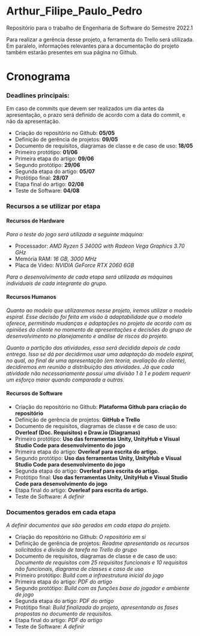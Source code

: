 # Arthur_Filipe_Paulo_Pedro

Repositório para o trabalho de Engenharia de Software do Semestre 2022.1


Para realizar a gerência desse projeto, a ferramenta do Trello será utilizada. Em paralelo, informações relevantes para a documentação do projeto também estarão presentes em sua página no Github.
# Cronograma

### Deadlines principais:
Em caso de commits que devem ser realizados um dia antes da apresentação, o prazo será definido de acordo com a data do commit, e não da apresentação.

* Criação do repositório no Github: **05/05**
* Definição de gerência de projetos: **09/05**
* Documento de requisitos, diagramas de classe e de caso de uso: **18/05**
* Primeiro protótipo: **01/06**
* Primeira etapa do artigo: **09/06**
* Segundo protótipo: **29/06**
* Segunda etapa do artigo: **05/07**
* Protótipo final: **28/07**
* Etapa final do artigo: **02/08**
* Teste de Software: **04/08**

### Recursos a se utilizar por etapa

#### Recursos de Hardware
*Para o teste do jogo será utilizada a seguinte máquina:*

* Processador: *AMD Ryzen 5 3400G with Radeon Vega Graphics 3.70 GHz*
* Memória RAM: *16 GB, 3000 MHz*
* Placa de Vídeo: *NVIDIA GeForce RTX 2060 6GB*

*Para o desenvolvimento de cada etapa será utilizada as máquinas individuais de cada integrante do grupo.*

#### Recursos Humanos

*Quanto ao modelo que utilizaremos nesse projeto, iremos utilizar o modelo espiral. Esse decisão foi feita em visão à adaptabilidade que o modelo oferece, permitindo mudanças e adaptações no projeto de acordo com as opiniões do cliente no momento de apresentações e decisões do grupo de desenvolvimento no planejamento e análise de riscos do projeto.*

*Quanto a partição das atividades, essa será decidida depois de cada entrega. Isso se dá por decidirmos usar uma adaptação do modelo espiral, no qual, ao final de uma apresentação (em teoria, avaliação do cliente), decidiremos em reunião a distribuição das atividades. Já que cada atividade não necessariamente possui uma divisão 1 à 1 e podem requerir um esforço maior quando comparada a outras.*

#### Recursos de Software

* Criação do repositório no Github: **Plataforma Github para criação do repositório**
* Definição de gerência de projetos: **GitHub e Trello**
* Documento de requisitos, diagramas de classe e de caso de uso: **Overleaf (Doc. Requisitos) e Draw.io (Diagramas)**
* Primeiro protótipo: **Uso das ferramentas Unity, UnityHub e Visual Studio Code para desenvolvimento do jogo**
* Primeira etapa do artigo: **Overleaf para escrita do artigo.**
* Segundo protótipo: **Uso das ferramentas Unity, UnityHub e Visual Studio Code para desenvolvimento do jogo**
* Segunda etapa do artigo: **Overleaf para escrita do artigo.**
* Protótipo final: **Uso das ferramentas Unity, UnityHub e Visual Studio Code para desenvolvimento do jogo**
* Etapa final do artigo: **Overleaf para escrita do artigo.**
* Teste de Software: *A definir*

### Documentos gerados em cada etapa

*A definir documentos que são gerados em cada etapa do projeto.*
* Criação do repositório no Github: *O repositório em si*
* Definição de gerência de projetos: *Readme apresentando os recursos solicitados e divisão de tarefa no Trello do grupo*
* Documento de requisitos, diagramas de classe e de caso de uso: *Documento de requisitos com 25 requisitos funcionais e 10 requisitos não funcionais, diagrama de classes e caso de uso*
* Primeiro protótipo: *Build com a infraestrutura inicial do jogo*
* Primeira etapa do artigo: *PDF do artigo*
* Segundo protótipo: *Build com as funções base do jogador e ambiente de jogo*
* Segunda etapa do artigo: *PDF do artigo*
* Protótipo final: *Build finalizada do projeto, apresentando as fases propostas no documento de requisitos.*
* Etapa final do artigo: *PDF do artigo*
* Teste de Software: *A definir*
